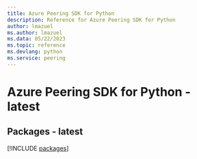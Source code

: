 ```yaml
---
title: Azure Peering SDK for Python
description: Reference for Azure Peering SDK for Python
author: lmazuel
ms.author: lmazuel
ms.data: 05/22/2023
ms.topic: reference
ms.devlang: python
ms.service: peering
---
```

# Azure Peering SDK for Python - latest
## Packages - latest
[!INCLUDE [packages](peering-index.md)]